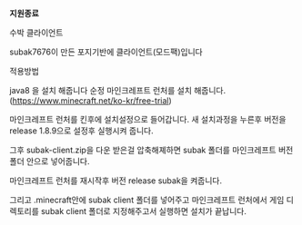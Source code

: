 **지원종료**


수박 클라이언트

subak7676이 만든 포지기반에 클라이언트(모드팩)입니다

적용방법 

java8 을 설치 해줍니다 순정 마인크레프트 런처를 설치 해줍니다.(https://www.minecraft.net/ko-kr/free-trial) 

마인크레프트 런처를 킨후에 설치설정으로 들어갑니다. 새 설치과정을 누른후 버전을 release 1.8.9으로 설정후 실행시켜 줍니다. 

그후 subak-client.zip을 다운 받은걸 압축해졔하면 subak 폴더를 마인크레프트 버전 폴더 안으로 넣어줍니다. 

마인크레프트 런처를 재시작후 버전 release subak을 켜줍니다. 

그리고 .minecraft안에 subak client 폴더를 넣어주고 마인크레프트 런처에서 게임 디렉토리를 subak client 폴더로 지정해주고서 실행하면 설치가 끝납니다.
